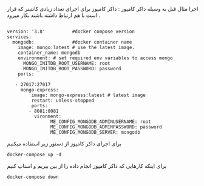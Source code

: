 اجرا مثال قبل به وسیله داکر کامپوز : داکر کامپوز برای اجرای تعداد زیادی کانتینر که قرار است با هم ارتباط داشته باشند بکار میرود .
```

version: '3.8'          #docker compose version
services:
  mongodb:              #docker container name
    image: mongo:latest # use the latest image.
    container_name: mongodb
    environment: # set required env variables to access mongo
      MONGO_INITDB_ROOT_USERNAME: root
      MONGO_INITDB_ROOT_PASSWORD: password
    ports:

   - 27017:27017
     mongo-express:
         image: mongo-express:latest # latest image
         restart: unless-stopped
         ports:
        - 8081:8081
          vironment:
                ME_CONFIG_MONGODB_ADMINUSERNAME: root
                ME_CONFIG_MONGODB_ADMINPASSWORD: password
                ME_CONFIG_MONGODB_SERVER: mongodb
```
برای اجرای داکر کامپوز از دستور زیر استفاده میکنیم
```
docker-compose up -d
```
برای اینکه کارهایی که داکر کامپوز انجام داده را از بین ببریم و استاپ کنیم 
```
docker-compose down
```
